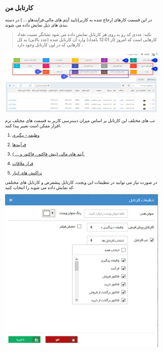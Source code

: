 ﻿## کارتابل من

 در این قسمت کارهای ارجاع شده به کاربر(تایید آیتم های مالی،فرآیندهاو ... )  در دسته بندی های ذیل نمایش داده می شوند.
 
 > نکته: عددی که رو به روی هر کارتابل نمایش داده می شود نشانگر نسبت تعداد کارهایی است که  امروز (از 12:01 بامداد) وارد آن کارتابل شده (عدد بالایی) به کل کارهایی که در اون کارتابل وجود دارد .

![](CourseOfPresentation.jpg)

تب های مختلف این کارتابل بر اساس میزان دسترسی کاربر به قسمت های مختلف نرم افزار ممکن است تغییر پیدا کنند.

1. [وظیفه - پیگیری](Task-tracking%2FTask-tracking.md)

2. [فرآیندها](widget-processes%2Fwidget-processes.md)

3. [آیتم های مالی (پیش فاکتور، فاکتور و ... ).](Approved-items%2FApproved-items.md)

4. [قرار ملاقات](Meeting-card%2FMeeting-card.md)

5. [تراکنش های انبار](Warehouse-transactions-widget%2FWarehouse-transactions-widget.md)

 

در صورت نیاز می توانید در تنظیمات این ویجت، کارتابل پیشفرض و کارتابل های مختلفی که نمایش داده می شوند را انتخاب کنید.


![](TaskTracking1.jfif)


